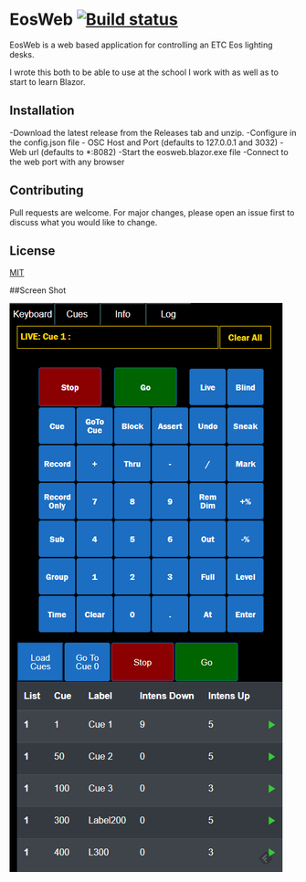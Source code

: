 # EosWeb [![Build status](https://ci.appveyor.com/api/projects/status/qein9sbtlxa7vo86)](https://ci.appveyor.com/project/lynnroth/eosweb)

EosWeb is a web based application for controlling an ETC Eos lighting desks.  

I wrote this both to be able to use at the school I work with as well as to start to learn Blazor.

## Installation

-Download the latest release from the Releases tab and unzip.
-Configure in the config.json file
	- OSC Host and Port (defaults to 127.0.0.1 and 3032)
	- Web url (defaults to *:8082)
-Start the eosweb.blazor.exe file
-Connect to the web port with any browser

## Contributing
Pull requests are welcome. For major changes, please open an issue first to discuss what you would like to change.

## License
[MIT](LICENSE)


##Screen Shot

![ScreenShot](content/screenshot1.png)
